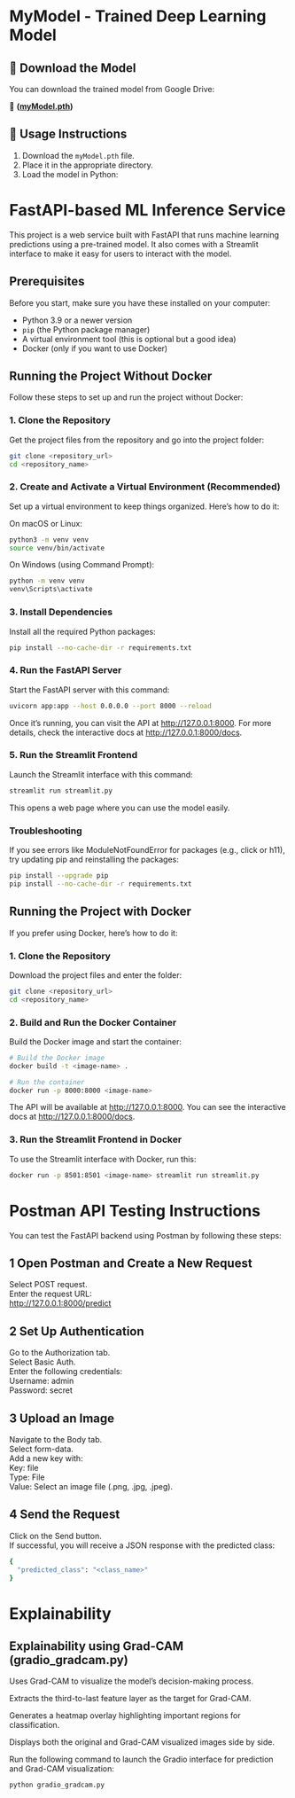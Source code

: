 # MyModel - Trained Deep Learning Model

## 📌 Download the Model
You can download the trained model from Google Drive:

🔗 **([myModel.pth](https://drive.google.com/file/d/1ccyfQCrYv98a_o5rUgNqfyJwQnjQ6660/view?usp=sharing))**

## 📖 Usage Instructions
1. Download the `myModel.pth` file.
2. Place it in the appropriate directory.
3. Load the model in Python:
   
# FastAPI-based ML Inference Service

This project is a web service built with FastAPI that runs machine learning predictions using a pre-trained model. It also comes with a Streamlit interface to make it easy for users to interact with the model.

## Prerequisites

Before you start, make sure you have these installed on your computer:

- Python 3.9 or a newer version  
- `pip` (the Python package manager)  
- A virtual environment tool (this is optional but a good idea)  
- Docker (only if you want to use Docker)  

## Running the Project Without Docker

Follow these steps to set up and run the project without Docker:

### 1. Clone the Repository

Get the project files from the repository and go into the project folder:

```bash
git clone <repository_url>
cd <repository_name>
```

### 2. Create and Activate a Virtual Environment (Recommended)

Set up a virtual environment to keep things organized. Here’s how to do it:

On macOS or Linux:
```bash
python3 -m venv venv
source venv/bin/activate
```
On Windows (using Command Prompt):
```bash
python -m venv venv
venv\Scripts\activate
```
### 3. Install Dependencies

Install all the required Python packages:
```bash
pip install --no-cache-dir -r requirements.txt
```
### 4. Run the FastAPI Server

Start the FastAPI server with this command:
``` bash
uvicorn app:app --host 0.0.0.0 --port 8000 --reload
```
Once it’s running, you can visit the API at http://127.0.0.1:8000. For more details, check the interactive docs at http://127.0.0.1:8000/docs.

### 5. Run the Streamlit Frontend

Launch the Streamlit interface with this command:
```bash
streamlit run streamlit.py
```
This opens a web page where you can use the model easily.

### Troubleshooting

If you see errors like ModuleNotFoundError for packages (e.g., click or h11), try updating pip and reinstalling the packages:

```bash
pip install --upgrade pip
pip install --no-cache-dir -r requirements.txt
```

## Running the Project with Docker
If you prefer using Docker, here’s how to do it:

### 1. Clone the Repository

Download the project files and enter the folder:
```bash
git clone <repository_url>
cd <repository_name>
```
### 2. Build and Run the Docker Container

Build the Docker image and start the container:
```bash
# Build the Docker image
docker build -t <image-name> .

# Run the container
docker run -p 8000:8000 <image-name>
```
The API will be available at http://127.0.0.1:8000. You can see the interactive docs at http://127.0.0.1:8000/docs.

### 3. Run the Streamlit Frontend in Docker

To use the Streamlit interface with Docker, run this:
```bash
docker run -p 8501:8501 <image-name> streamlit run streamlit.py
```
# Postman API Testing Instructions

You can test the FastAPI backend using Postman by following these steps:

## 1 Open Postman and Create a New Request
Select POST request. <br>
Enter the request URL: <br>
http://127.0.0.1:8000/predict <br>
## 2 Set Up Authentication
Go to the Authorization tab. <br>
Select Basic Auth. <br>
Enter the following credentials: <br>
Username: admin <br>
Password: secret <br>
## 3 Upload an Image
Navigate to the Body tab. <br>
Select form-data. <br>
Add a new key with: <br>
Key: file <br>
Type: File <br>
Value: Select an image file (.png, .jpg, .jpeg). <br>
## 4 Send the Request
Click on the Send button. <br>
If successful, you will receive a JSON response with the predicted class: <br>
```bash
{
  "predicted_class": "<class_name>"
}
```
# Explainability

## Explainability using Grad-CAM (gradio_gradcam.py)

Uses Grad-CAM to visualize the model’s decision-making process.

Extracts the third-to-last feature layer as the target for Grad-CAM.

Generates a heatmap overlay highlighting important regions for classification.

Displays both the original and Grad-CAM visualized images side by side.

Run the following command to launch the Gradio interface for prediction and Grad-CAM visualization:
```bash
python gradio_gradcam.py
```
